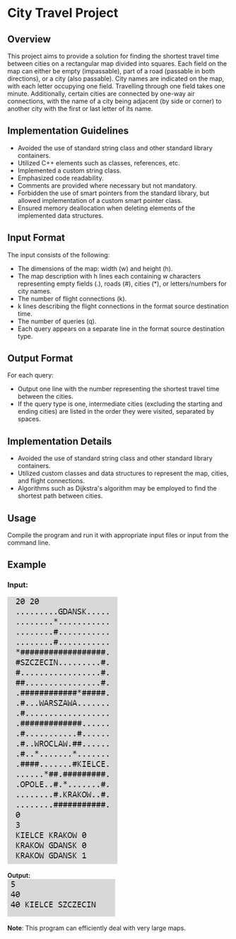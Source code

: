 # City Travel Project

## Overview

This project aims to provide a solution for finding the shortest travel time between cities on a rectangular map divided into squares. Each field on the map can either be empty (impassable), part of a road (passable in both directions), or a city (also passable). City names are indicated on the map, with each letter occupying one field. Travelling through one field takes one minute. Additionally, certain cities are connected by one-way air connections, with the name of a city being adjacent (by side or corner) to another city with the first or last letter of its name.

## Implementation Guidelines

- Avoided the use of standard string class and other standard library containers.
- Utilized C++ elements such as classes, references, etc.
- Implemented a custom string class.
- Emphasized code readability.
- Comments are provided where necessary but not mandatory.
- Forbidden the use of smart pointers from the standard library, but allowed implementation of a custom smart pointer class.
- Ensured memory deallocation when deleting elements of the implemented data structures.

## Input Format

The input consists of the following:
- The dimensions of the map: width (w) and height (h).
- The map description with h lines each containing w characters representing empty fields (.), roads (#), cities (*), or letters/numbers for city names.
- The number of flight connections (k).
- k lines describing the flight connections in the format source destination time.
- The number of queries (q).
- Each query appears on a separate line in the format source destination type.

## Output Format

For each query:
- Output one line with the number representing the shortest travel time between the cities.
- If the query type is one, intermediate cities (excluding the starting and ending cities) are listed in the order they were visited, separated by spaces.

## Implementation Details

- Avoided the use of standard string class and other standard library containers.
- Utilized custom classes and data structures to represent the map, cities, and flight connections.
- Algorithms such as Dijkstra's algorithm may be employed to find the shortest path between cities.

## Usage

Compile the program and run it with appropriate input files or input from the command line.

## Example

### Input:
![Map](example_input.png)

**Output:** <br>
![Map](example_output.png)


**Note**: This program can efficiently deal with very large maps.
